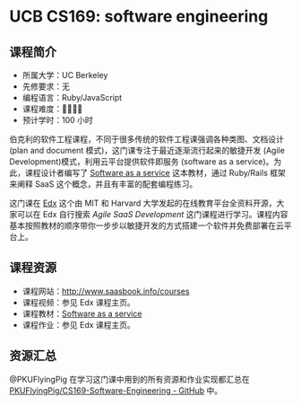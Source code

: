 # UCB CS169: software engineering

## 课程简介

- 所属大学：UC Berkeley
- 先修要求：无
- 编程语言：Ruby/JavaScript
- 课程难度：🌟🌟🌟🌟
- 预计学时：100 小时

伯克利的软件工程课程，不同于很多传统的软件工程课强调各种类图、文档设计 (plan and document 模式)，这门课专注于最近逐渐流行起来的敏捷开发 (Agile Development)模式，利用云平台提供软件即服务 (software as a service)。为此，课程设计者编写了 [Software as a service][Software_as_a_service] 这本教材，通过 Ruby/Rails 框架来阐释 SaaS 这个概念，并且有丰富的配套编程练习。

[Software_as_a_service]: https://github.com/PKUFlyingPig/CS169-Software-Engineering/blob/master/saasbook.pdf

这门课在 [Edx](https://www.edx.org/) 这个由 MIT 和 Harvard 大学发起的在线教育平台全资料开源，大家可以在 Edx 自行搜索 *Agile SaaS Development* 这门课程进行学习。课程内容基本按照教材的顺序带你一步步以敏捷开发的方式搭建一个软件并免费部署在云平台上。

## 课程资源

- 课程网站：<http://www.saasbook.info/courses>
- 课程视频：参见 Edx 课程主页。
- 课程教材：[Software as a service](https://github.com/PKUFlyingPig/CS169-Software-Engineering/blob/master/saasbook.pdf)
- 课程作业：参见 Edx 课程主页。

## 资源汇总

@PKUFlyingPig 在学习这门课中用到的所有资源和作业实现都汇总在 [PKUFlyingPig/CS169-Software-Engineering - GitHub](https://github.com/PKUFlyingPig/CS169-Software-Engineering) 中。
